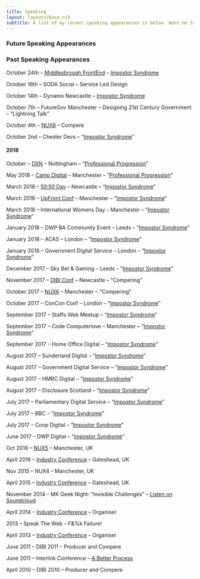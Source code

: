 ```yaml
---
title: Speaking
layout: layouts/base.njk
subtitle: A list of my recent speaking appearances is below. Want me to speak at your event?
---
```


### Future Speaking Appearances

### Past Speaking Appearances

October 24th – [Middlesbrough FrontEnd](https://middlesbroughfe.co.uk/) – [Impostor Syndrome](/imposter-syndrome/)

October 16th – SODA Social – Service Led Design

October 14th – Dynamo Newcastle – [Impostor Syndrome](/imposter-syndrome/)

October 7th – FutureGov Manchester – Designing 21st Century Government – “Lightning Talk”

October 4th – [NUX8](https://2019.nuxconf.uk/) – Compere

October 2nd – Chester Devs – “[Impostor Syndrome](/imposter-syndrome/)”

#### 2018

October – [DXN](https://www.dxnevent.com/) – Nottingham – “[Professional Progression](/professional-progression/)”

May 2018 – [Camp Digital](https://www.wearesigma.com/campdigital/2018/) – Manchester – “[Professional Progression](/professional-progression/)”

March 2018 – [50:50 Day](https://upfrontconf.com/) – Newcastle – “[Impostor Syndrome](/imposter-syndrome/)”

March 2018 – [UpFront Conf](https://upfrontconf.com/) – Manchester – “[Impostor Syndrome](/imposter-syndrome/)”

March 2018 – International Womens Day – Manchester – “[Impostor Syndrome](/imposter-syndrome/)”

January 2018 – DWP BA Community Event – Leeds – “[Impostor Syndrome](/imposter-syndrome/)”

January 2018 – ACAS – London – “[Impostor Syndrome](/imposter-syndrome/)”

January 2018 – Government Digital Service – London – “[Impostor Syndrome](/imposter-syndrome/)”

December 2017 – Sky Bet &amp; Gaming – Leeds – “[Impostor Syndrome](/imposter-syndrome/)”

November 2017 – [DIBI Conf](https://www.dibiconference.com/) – Newcastle – “Compering”

October 2017 – [NUX6](https://2017.nuxconf.uk/) – Manchester – “Compering”

October 2017 – ConCon Conf – London – “[Impostor Syndrome](/imposter-syndrome/)”

September 2017 – Staffs Web Meetup – “[Impostor Syndrome](/imposter-syndrome/)”

September 2017 – Code Computerlove – Manchester – “[Impostor Syndrome](/imposter-syndrome/)”

September 2017 – Home Office Digital – “[Impostor Syndrome](/imposter-syndrome/)”

August 2017 – Sunderland Digital – “[Impostor Syndrome](/imposter-syndrome/)”

August 2017 – Government Digital Service – “[Impostor Syndrome](/imposter-syndrome/)”

August 2017 – HMRC Digital – “[Impostor Syndrome](/imposter-syndrome/)”

August 2017 – Disclosure Scotland – “[Impostor Syndrome](/imposter-syndrome/)”

July 2017 – Parliamentary Digital Service – “[Impostor Syndrome](/imposter-syndrome/)”

July 2017 – BBC – “[Impostor Syndrome](/imposter-syndrome/)”

July 2017 – Coop Digital – “[Impostor Syndrome](/imposter-syndrome/)”

June 2017 – DWP Digital – “[Impostor Syndrome](/imposter-syndrome/)”

Oct 2016 – [NUX5](https://2016.nuxconf.uk/) – Manchester, UK

April 2016 – [Industry Conference](https://2016.industryconf.com "Industry Conference") – Gateshead, UK

Nov 2015 – NUX4 – Manchester, UK

April 2015 – [Industry Conference](https://www.industryconf.com "Industry Conference") – Gateshead, UK

November 2014 – MK Geek Night: “Invisible Challenges” – [Listen on Soundcloud](https://soundcloud.com/mkgn/mental-help-gavin-elliott "Invisible Challenges by Gavin Elliott")

April 2014 – [Industry Conference](https://vimeo.com/industryconf) – Organiser

2013 – Speak The Web – F&amp;%k Failure!

April 2013 – [Industry Conference](https://vimeo.com/industryconf) – Organiser

June 2011 – DIBI 2011 – Producer and Compere

June 2011 – Interlink Conference – [A Better Process](https://www.gavinelliott.co.uk/2011/07/a-better-process-the-talk/ "A Better Design Process")

April 2010 – DIBI 2010 – Producer and Compere
